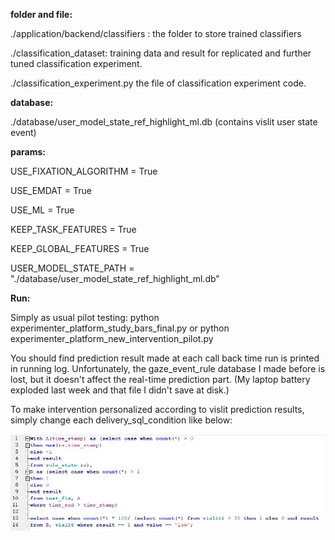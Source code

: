 **folder and file:**

./application/backend/classifiers :  the folder to store trained classifiers

./classification_dataset: training data and result for replicated and further tuned classification experiment.

./classification_experiment.py  the file of classification experiment code.


**database:**

./database/user_model_state_ref_highlight_ml.db (contains vislit user state event)


**params:**

USE_FIXATION_ALGORITHM = True

USE_EMDAT = True

USE_ML = True

KEEP_TASK_FEATURES = True

KEEP_GLOBAL_FEATURES = True

USER_MODEL_STATE_PATH = "./database/user_model_state_ref_highlight_ml.db"

**Run:**

Simply as usual pilot testing: python experimenter_platform_study_bars_final.py    or python experimenter_platform_new_intervention_pilot.py

You should find prediction result made at each call back time run is printed in running log.  Unfortunately, the gaze_event_rule database I made before is lost, but it doesn't affect the real-time prediction part. (My laptop battery exploded last week and that file I didn't save at disk.)

To make intervention personalized according to vislit prediction results, simply change each delivery_sql_condition like below:


![Image description](./4.jpg)